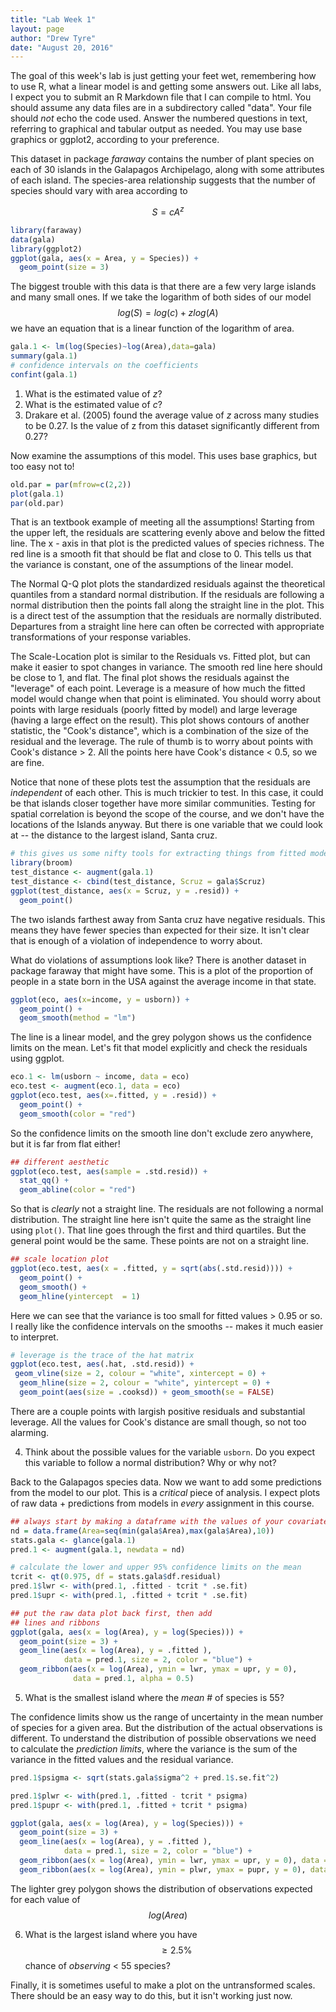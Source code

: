 ```yaml
---
title: "Lab Week 1"
layout: page
author: "Drew Tyre"
date: "August 20, 2016"
---
```



The goal of this week's lab is just getting your feet wet, remembering how to use R, what a linear model is and getting some answers out. Like all labs, I expect you to submit an R Markdown file that I can compile to html. You should assume any data files are in a subdirectory called "data". Your file should *not* echo the code used. Answer the numbered questions in text, referring to graphical and tabular output as needed. You may use base graphics or ggplot2, according to your preference. 

This dataset in package *faraway* contains the number of plant species on each of 30 islands in the Galapagos Archipelago, along with some attributes of each island. The species-area relationship suggests that the number of species should vary with area according to

$$
S = cA^z
$$


```r
library(faraway)
data(gala)
library(ggplot2)
ggplot(gala, aes(x = Area, y = Species)) + 
  geom_point(size = 3)
```

The biggest trouble with this data is that there are a few very large islands and many small ones. If we take the logarithm of both sides of our model
$$
log(S)=log(c)+zlog(A)
$$
we have an equation that is a linear function of the logarithm of area.

```r
gala.1 <- lm(log(Species)~log(Area),data=gala)
summary(gala.1)
# confidence intervals on the coefficients
confint(gala.1)
```
1. What is the estimated value of *z*?
2. What is the estimated value of *c*?
3. Drakare et al. (2005) found the average value of *z* across many studies to be 0.27. Is the value of z from this dataset significantly different from 0.27?

Now examine the assumptions of this model. This uses base graphics, but too easy not to! 

```r
old.par = par(mfrow=c(2,2))
plot(gala.1)
par(old.par)
```

That is an textbook example of meeting all the assumptions! Starting from the upper left, the residuals are scattering evenly above and below the fitted line. The x - axis in that plot is the predicted values of species richness. The red line is a smooth fit that should be flat and close to 0. This tells us that the variance is constant, one of the assumptions of the linear model.

The Normal Q-Q plot plots the standardized residuals against the theoretical quantiles from a standard normal distribution. If the residuals are following a normal distribution then the points fall along the straight line in the plot. This is a direct test of the assumption that the residuals are normally distributed. Departures from a straight line here can often be corrected with appropriate transformations of your response variables. 

The Scale-Location plot is similar to the Residuals vs. Fitted plot, but can make it easier to spot changes in variance. The smooth red line here should be close to 1, and flat. The final plot shows the residuals against the "leverage" of each point. Leverage is a measure of how much the fitted model would change when that point is eliminated. You should worry about points with large residuals (poorly fitted by model) and large leverage (having a large effect on the result). This plot shows contours of another statistic, the "Cook's distance", which is a combination of the size of the residual and the leverage. The rule of thumb is to worry about points with Cook's distance > 2. All the points here have Cook's distance < 0.5, so we are fine. 

Notice that none of these plots test the assumption that the residuals are *independent* of each other. This is much trickier to test. In this case, it could be that islands closer together have more similar communities. Testing for spatial correlation is beyond the scope of the course, and we don't have the locations of the Islands anyway. But there is one variable that we could look at -- the distance to the largest island, Santa cruz. 


```r
# this gives us some nifty tools for extracting things from fitted models
library(broom)
test_distance <- augment(gala.1)
test_distance <- cbind(test_distance, Scruz = gala$Scruz)
ggplot(test_distance, aes(x = Scruz, y = .resid)) + 
  geom_point()
```

The two islands farthest away from Santa cruz have negative residuals. This means they have fewer species than expected for their size. It isn't clear that is enough of a violation of independence to worry about. 

What do violations of assumptions look like? There is another dataset in package faraway that might have some. This is a plot of the proportion of people in a state born in the USA against the average income in that state.

```r
ggplot(eco, aes(x=income, y = usborn)) +
  geom_point() + 
  geom_smooth(method = "lm")
```

The line is a linear model, and the grey polygon shows us the confidence limits on the mean. Let's fit that model explicitly and check the residuals using ggplot. 


```r
eco.1 <- lm(usborn ~ income, data = eco)
eco.test <- augment(eco.1, data = eco)
ggplot(eco.test, aes(x=.fitted, y = .resid)) +
  geom_point() +
  geom_smooth(color = "red")
```

So the confidence limits on the smooth line don't exclude zero anywhere, but it is far from flat either! 


```r
## different aesthetic
ggplot(eco.test, aes(sample = .std.resid)) +
  stat_qq() +
  geom_abline(color = "red")
```

So that is *clearly* not a straight line. The residuals are not following a normal distribution. The straight line here isn't quite the same as the straight line using `plot()`. That line goes through the first and third quartiles. But the general point would be the same. These points are not on a straight line. 


```r
## scale location plot
ggplot(eco.test, aes(x = .fitted, y = sqrt(abs(.std.resid)))) + 
  geom_point() + 
  geom_smooth() + 
  geom_hline(yintercept  = 1)
```

Here we can see that the variance is too small for fitted values > 0.95 or so. I really like the confidence intervals on the smooths -- makes it much easier to interpret.


```r
# leverage is the trace of the hat matrix
ggplot(eco.test, aes(.hat, .std.resid)) +
 geom_vline(size = 2, colour = "white", xintercept = 0) +
  geom_hline(size = 2, colour = "white", yintercept = 0) +
  geom_point(aes(size = .cooksd)) + geom_smooth(se = FALSE)
```

There are a couple points with largish positive residuals and substantial leverage. All the values for Cook's distance are small though, so not too alarming. 

4. Think about the possible values for the variable `usborn`. Do you expect this variable to follow a normal distribution? Why or why not? 

Back to the Galapagos species data. Now we want to add some predictions from the model to our plot. This is a *critical* piece of analysis. I expect plots of raw data + predictions from models in *every* assignment in this course. 


```r
## always start by making a dataframe with the values of your covariates
nd = data.frame(Area=seq(min(gala$Area),max(gala$Area),10))
stats.gala <- glance(gala.1)
pred.1 <- augment(gala.1, newdata = nd)

# calculate the lower and upper 95% confidence limits on the mean
tcrit <- qt(0.975, df = stats.gala$df.residual)
pred.1$lwr <- with(pred.1, .fitted - tcrit * .se.fit)
pred.1$upr <- with(pred.1, .fitted + tcrit * .se.fit)

## put the raw data plot back first, then add
## lines and ribbons
ggplot(gala, aes(x = log(Area), y = log(Species))) + 
  geom_point(size = 3) + 
  geom_line(aes(x = log(Area), y = .fitted ), 
            data = pred.1, size = 2, color = "blue") + 
  geom_ribbon(aes(x = log(Area), ymin = lwr, ymax = upr, y = 0), 
              data = pred.1, alpha = 0.5)
```

5. What is the smallest island where the _mean_ # of species is 55?

The confidence limits show us the range of uncertainty in the mean number of species for a given area. But the distribution of the actual observations is different. To understand the distribution of possible observations we need to calculate the *prediction limits*, where the variance is the sum of the variance in the fitted values and the residual variance. 


```r
pred.1$psigma <- sqrt(stats.gala$sigma^2 + pred.1$.se.fit^2)

pred.1$plwr <- with(pred.1, .fitted - tcrit * psigma)
pred.1$pupr <- with(pred.1, .fitted + tcrit * psigma)

ggplot(gala, aes(x = log(Area), y = log(Species))) + 
  geom_point(size = 3) + 
  geom_line(aes(x = log(Area), y = .fitted ), 
            data = pred.1, size = 2, color = "blue") + 
  geom_ribbon(aes(x = log(Area), ymin = lwr, ymax = upr, y = 0), data = pred.1, alpha = 0.25) +
  geom_ribbon(aes(x = log(Area), ymin = plwr, ymax = pupr, y = 0), data = pred.1, alpha = 0.25)
```

The lighter grey polygon shows the distribution of observations expected for each value of $$log(Area)$$

6. What is the largest island where you have $$\ge 2.5\%$$ chance of _observing_ < 55 species?

Finally, it is sometimes useful to make a plot on the untransformed scales. There should be an easy way to do this, but it isn't working just now. 



